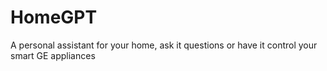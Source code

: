 # HomeGPT
A personal assistant for your home, ask it questions or have it control your smart GE appliances

